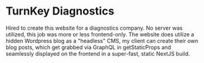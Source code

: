 # TurnKey Diagnostics
Hired to create this website for a diagnostics company. No server was utilized, this job was more or less frontend-only. The website does utilize a hidden Wordpress blog as a "headless" CMS, my client can create their own blog posts, which get grabbed via GraphQL in getStaticProps and seamlessly displayed on the frontend in a super-fast, static NextJS build.
